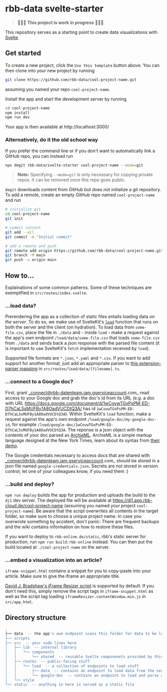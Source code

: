 # rbb-data svelte-starter

> 🚧🚧🚧 **This project is work in progress** 🚧🚧🚧

This repository serves as a starting point to create data visualizations with [Svelte](https://svelte.dev/).

## Get started

To create a new project, click the `Use this template` button above. You can then clone into your new project by running

```bash
git clone https://github.com/rbb-data/cool-project-name.git
```

assuming you named your repo `cool-project-name`.

Install the app and start the development server by running

```bash
cd cool-project-name
npm install
npm run dev
```

Your app is then available at http://localhost:3000/

### Alternatively, do it the old school way

If you prefer the command line or if you don't want to automatically link a GitHub repo, you can instead run

```bash
npx degit rbb-data/svelte-starter cool-project-name --mode=git
```

> **Note:** Specifying `--mode=git` is only necessary for copying private repos. It can be removed once this repo goes public.

`degit` downloads content from GitHub but does not initialize a git repository. To add a remote, create an empty GitHub repo named `cool-project-name` and run

```bash
# initialize git
cd cool-project-name
git init

# commit content
git add --all
git commit -m "Initial commit"

# add a remote and push
git remote add origin https://github.com/rbb-data/cool-project-name.git
git branch -M main
git push -u origin main
```

## How to...

Explainations of some common patterns. Some of these techniques are exemplified in `src/routes/index.svelte`.

### ...load data?

Prerendering the app as a collection of static files entails loading data _on the server_. To do so, we make use of SvelteKit's [`load`](https://kit.svelte.dev/docs#loading) function that runs on both the server and the client (on hydration). To load data from `some-file.csv`, place the file in `./data` and - inside `load` - make a request against the app's own endpoint `/load/data/some-file.csv` that loads `some-file.csv` from `./data` and sends back a json response with the parsed file content (it is important to use SvelteKit's `fetch` implementation received by `load`).

Supported file formats are `*.json`, `*.yaml` and `*.csv`. If you want to add support for another format, just add an appropriate parser to [this extension-parser mapping](https://github.com/rbb-data/svelte-starter/blob/9b4ee0b35133489f399264626fa3f7e52988cb77/src/routes/load/data/%5Bfilename%5D.ts#L16) in `src/routes/load/data/[filename].ts`.

### ...connect to a Google doc?

First, grant _connect@rbb-datenteam.iam.gserviceaccount.com_ read access to your Google doc and grab the doc's id from its URL (e.g. a doc with URL https://docs.google.com/document/d/1wCovwTGxPsPM-ED-D7hCaL5sMUFBy1A8OadVUCDtQ3A/ has id `1wCovwTGxPsPM-ED-D7hCaL5sMUFBy1A8OadVUCDtQ3A`). Within SvelteKit's `load` function, make a request against the app's own endpoint `/load/google-doc/my-google-doc-id`, for example `/load/google-doc/1wCovwTGxPsPM-ED-D7hCaL5sMUFBy1A8OadVUCDtQ3A`. The reponse is a json object with the contents of your doc parsed as [ArchieML](http://archieml.org). ArchieML is a simple markup language designed at the New York Times, learn about its syntax from [their demo](http://archieml.org/#demo).

The Google credentials necessary to access docs that are shared with _connect@rbb-datenteam.iam.gserviceaccount.com_ should be stored in a json file named `google-credentials.json`. Secrets are not stored in version control; let one of your colleagues know, if you need them :)

### ...build and deploy?

`npm run deploy` builds the app for production and uploads the build to the `dj1` dev server. The deployed file will be available at https://dj1.app.rbb-cloud.de/cool-project-name (assuming you named your project `cool-project-name`). Be aware that the script overwrites all contents in the target folder, so make sure to choose a unique project name. In case you overwrote something by accident, don't panic: There are frequent backups and the wiki contains information on how to restore these files.

If you want to deploy to `rbb-online.de/static`, rbb's static server for production, run `npm run build:rbb-online` instead. You can then put the build located at `./cool-project-name` on the server.

### ...embed a visualization into an article?

`iframe-snippet.html` contains a snippet for you to copy-paste into your article. Make sure to give the iframe an appropriate title.

[David J. Bradshaw's iFrame Resizer script](https://github.com/davidjbradshaw/iframe-resizer) is supported by default. If you don't need this, simply remove the script tags in `iframe-snippet.html` as well as the script tag loading `iframeResizer.contentWindow.min.js` in `src/app.html`.

## Directory structure

```bash
.
├── data  -- the app's own endpoint scans this folder for data to be loaded
├── scripts
├── src  -- your code lives here
│   ├── lib  -- internal library
│   │   └── components
│   │       └── shared  -- reusable Svelte componenets provided by this starter
│   ├── routes  -- public-facing stuff
│   │   └── load  -- a collection of endpoints to load stuff
│   │       ├── data  -- contains an endpoint to load data from the server
│   │       └── google-doc  -- contains an endpoint to load and parse a Google doc
│   └── style
└── static  -- anything in here is served as a static file
```
